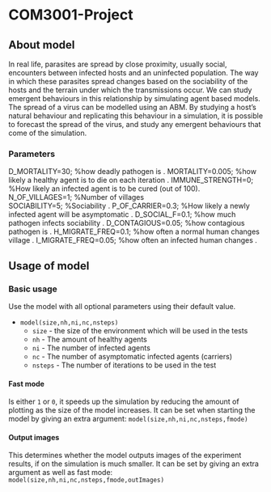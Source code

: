 # COM3001-Project
## About model
In real life, parasites are spread by close proximity, usually social, encounters between infected hosts and an uninfected population.  The way in which these parasites spread changes based on the sociability of the hosts and the terrain under which the transmissions occur. We can study emergent behaviours in this relationship by simulating agent based models.
The spread of a virus can be modelled using an ABM. By studying a host’s natural behaviour and replicating this behaviour in a simulation, it is possible to forecast the spread of the virus, and study any emergent behaviours that come of the simulation. 

### Parameters
D_MORTALITY=30;      %how deadly pathogen is . 
MORTALITY=0.005;      %how likely a healthy agent is to die on each iteration . 
IMMUNE_STRENGTH=0;    %How likely an infected agent is to be cured (out of 100).  
N_OF_VILLAGES=1;       %Number of villages  
SOCIABILITY=5;         %Sociability . 
P_OF_CARRIER=0.3;     %How likely a newly infected agent will be asymptomatic . 
D_SOCIAL_F=0.1;        %how much pathogen infects sociability . 
D_CONTAGIOUS=0.05;      %how contagious pathogen is . 
H_MIGRATE_FREQ=0.1;   %how often a normal human changes village . 
I_MIGRATE_FREQ=0.05;   %how often an infected human changes .  

## Usage of model
### Basic usage
Use the model with all optional parameters using their default value.
* `model(size,nh,ni,nc,nsteps)`
  * `size` - the size of the environment which will be used in the tests
  * `nh` - The amount of healthy agents
  * `ni` - The number of infected agents
  * `nc` - The number of asymptomatic infected agents (carriers)
  * `nsteps` - The number of iterations to be used in the test
#### Fast mode
Is either `1` or `0`, it speeds up the simulation by reducing the amount of plotting as the size of the model increases.
It can be set when starting the model by giving an extra argument: `model(size,nh,ni,nc,nsteps,fmode)`
#### Output images
This determines whether the model outputs images of the experiment results, if on the simulation is much smaller.
It can be set by giving an extra argument as well as fast mode: `model(size,nh,ni,nc,nsteps,fmode,outImages)`